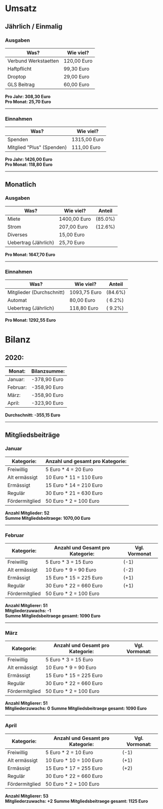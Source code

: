 
# Umsatz

## Jährlich / Einmalig
### Ausgaben  
| Was?                 | Wie viel?   |
|----------------------|-------------|
| Verbund Werkstaetten | 120,00 Euro |
| Haftpflicht          | 99,30 Euro  |
| Droptop              | 29,00 Euro  |
| GLS Beitrag          | 60,00 Euro  |

**Pro Jahr: 308,30 Euro**  
**Pro Monat: 25,70 Euro**

---  

### Einnahmen  
| Was?                      | Wie viel?    |
|---------------------------|--------------|
| Spenden                   | 1315,00 Euro |
| Mitglied "Plus" (Spenden) | 111,00 Euro  |
**Pro Jahr: 1426,00 Euro**  
**Pro Monat: 118,80 Euro**
 
---

## Monatlich
### Ausgaben   

| Was?                 | Wie viel?    | Anteil  |
|----------------------|--------------|---------|
| Miete                | 1400,00 Euro | (85.0%) |
| Strom                | 207,00 Euro  | (12.6%) |
| Diverses             | 15,00 Euro   |         |
| Uebertrag (Jährlich) | 25,70 Euro   |         |


**Pro Monat: 1647,70 Euro**

---  

### Einnahmen

| Was?                      | Wie viel?    | Anteil  |
|---------------------------|--------------|---------|
| Mitglieder (Durchschnitt) | 1093,75 Euro | (84.6%) |
| Automat                   | 80,00 Euro   | ( 6.2%) |
| Uebertrag (Jährlich)      | 118,80 Euro  | ( 9.2%) |

**Pro Monat: 1292,55 Euro**


# Bilanz
## 2020:
| Monat:       | Bilanzsumme: |
|--------------|--------------|
| Januar:      | -378,90 Euro |
| Februar:     | -358,90 Euro |
| März:        | -358,90 Euro |
| April:       | -323,90 Euro |

**Durchschnitt: -355,15 Euro**

---

## Mitgliedsbeiträge
### Januar

| Kategorie:     | Anzahl und gesamt pro Kategorie: |
|----------------|----------------------------------|
| Freiwillig     | 5 Euro * 4  =  20 Euro           |
| Alt ermässigt  | 10 Euro * 11 = 110 Euro          |
| Ermässigt      | 15 Euro * 14 = 210 Euro          |
| Regulär        | 30 Euro * 21 = 630 Euro          |
| Fördermitglied | 50 Euro * 2  = 100 Euro          |

**Anzahl Mitglieder: 52**  
**Summe Mitgliedsbeitraege: 1070,00 Euro**

--- 

### Februar
|Kategorie: | Anzahl und Gesamt pro Kategorie: | Vgl. Vormonat|
|-|-|-|
|Freiwillig    |   5 Euro * 3  =  15 Euro   |   (-1)|
|Alt ermässigt  | 10 Euro * 9  =  90 Euro   |   (-2)|
|Ermässigt     |  15 Euro * 15 = 225 Euro  |    (+1)|
|Regulär       |  30 Euro * 22 = 660 Euro |     (+1)|
|Fördermitglied | 50 Euro * 2  = 100 Euro||

**Anzahl Mitglierer: 51**  
**Mitgliederzuwachs: -1**  
**Summe Mitgliedsbeitraege gesamt: 1090 Euro**

---  

### März
| Kategorie:     | Anzahl und Gesamt pro Kategorie: | Vgl. Vormonat: |
|----------------|----------------------------------|----------------|
| Freiwillig     | 5 Euro * 3  =  15 Euro           |                |
| Alt ermässigt  | 10 Euro * 9  =  90 Euro          |                |
| Ermässigt      | 15 Euro * 15 = 225 Euro          |                |
| Regulär        | 30 Euro * 22 = 660 Euro          |                |
| Fördermitglied | 50 Euro * 2  = 100 Euro          |                |

**Anzahl Mitglierer: 51**  
**Mitgliederzuwachs: 0**
**Summe Mitgliedsbeitraege gesamt: 1090 Euro**

---  

### April
| Kategorie:     | Anzahl und Gesamt pro Kategorie: | Vgl. Vormonat: |
|----------------|----------------------------------|----------------|
|Freiwillig      | 5 Euro * 2  =  10 Euro |     (-1)|
|Alt ermässigt  | 10 Euro * 10 = 100 Euro  |    (+1)|
|Ermässigt      | 15 Euro * 17 = 255 Euro   |   (+2)|
|Regulär       |  30 Euro * 22 = 660 Euro||
|Fördermitglied|  50 Euro * 2  = 100 Euro||

**Anzahl Mitglierer: 53**  
**Mitgliederzuwachs: +2**
**Summe Mitgliedsbeitraege gesamt: 1125 Euro**  

